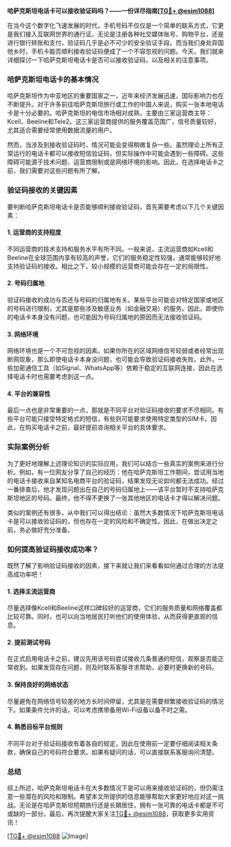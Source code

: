 **哈萨克斯坦电话卡可以接收验证码吗？——一份详尽指南[[TG💪+ @esim1088](https://t.me/s/esim1088)]**

在当今这个数字化飞速发展的时代，手机号码不仅仅是一个简单的联系方式，它更是我们接入互联网世界的通行证。无论是注册各种社交媒体账号、购物平台，还是进行银行转账和支付，验证码几乎是必不可少的安全验证手段。而当我们身处异国他乡时，手机卡能否顺利接收验证码便成了一个不容忽视的问题。今天，我们就来详细探讨一下哈萨克斯坦电话卡是否可以接收验证码，以及相关的注意事项。

### 哈萨克斯坦电话卡的基本情况

哈萨克斯坦作为中亚地区的重要国家之一，近年来经济发展迅速，国际影响力也在不断提升。对于许多前往哈萨克斯坦旅行或工作的中国人来说，购买一张本地电话卡是十分必要的。哈萨克斯坦的电信市场相对成熟，主要由三家运营商主导：Kcell、Beeline和Tele2。这三家运营商提供的服务覆盖范围广，信号质量较好，尤其适合需要经常使用数据流量的用户。

然而，当涉及到接收验证码时，情况可能会变得稍微复杂一些。虽然理论上所有正常运行的电话卡都可以接收短信验证码，但实际操作中可能会遇到一些障碍。这些障碍可能源于技术问题、运营商限制或是网络环境的影响。因此，在选择电话卡之前，我们需要对这些问题有所了解。

### 验证码接收的关键因素

要判断哈萨克斯坦电话卡是否能够顺利接收验证码，首先需要考虑以下几个关键因素：

#### 1. **运营商的支持程度**
   不同运营商的技术支持和服务水平有所不同。一般来说，主流运营商如Kcell和Beeline在全球范围内享有较高的声誉，它们的服务稳定性较强，通常能够较好地支持验证码的接收。相比之下，较小规模的运营商可能会存在一定的局限性。

#### 2. **号码归属地**
   验证码接收的成功与否还与号码的归属地有关。某些平台可能会对特定国家或地区的号码进行限制，尤其是那些涉及敏感业务（如金融交易）的服务。因此，即使你的电话卡本身没有问题，也可能因为号码归属地的原因而无法接收验证码。

#### 3. **网络环境**
   网络环境也是一个不可忽视的因素。如果你所在的区域网络信号较弱或者经常出现断网现象，那么即使电话卡本身没问题，也可能会导致验证码接收失败。此外，一些加密通信工具（如Signal、WhatsApp等）依赖于稳定的互联网连接，因此在选择电话卡时也需要考虑到这一点。

#### 4. **平台的兼容性**
   最后一点也是非常重要的一点，那就是不同平台对验证码接收的要求不尽相同。有些平台可能只接受特定格式的短信，有些则可能要求使用特定类型的SIM卡。因此，在购买电话卡之前，最好提前咨询相关平台的具体要求。

### 实际案例分析

为了更好地理解上述理论知识的实际应用，我们可以结合一些真实的案例来进行分析。例如，有一位网友分享了自己的经历：他在哈萨克斯坦工作期间，尝试用当地的电话卡接收来自某知名电商平台的验证码，结果发现无论如何都无法成功。经过一番排查后，他才发现问题出在自己的号码归属地上——该平台暂时不支持哈萨克斯坦地区的号码。最终，他不得不更换了一张其他地区的电话卡才得以解决问题。

类似的案例还有很多，从中我们可以得出结论：虽然大多数情况下哈萨克斯坦电话卡是可以接收验证码的，但也存在一定的风险和不确定性。因此，在做出决定之前，务必做好充分准备。

### 如何提高验证码接收成功率？

既然了解了影响验证码接收的因素，接下来就让我们来看看如何通过合理的方法提高成功率吧！

#### 1. **选择主流运营商**
   尽量选择像Kcell和Beeline这样口碑较好的运营商，它们的服务质量和网络覆盖都比较可靠。同时，也可以向当地居民打听他们的使用体验，从而获得更直观的信息。

#### 2. **提前测试号码**
   在正式启用电话卡之前，建议先用该号码尝试接收几条普通的短信，观察是否能正常收到。如果发现存在问题，则及时联系客服寻求帮助，必要时更换新的号码。

#### 3. **保持良好的网络状态**
   尽量避免在网络信号较差的地方长时间停留，尤其是在需要频繁接收验证码的情况下。如果条件允许的话，可以考虑携带备用Wi-Fi设备以备不时之需。

#### 4. **熟悉目标平台规则**
   不同平台对于验证码接收有着各自的规定，因此在使用前一定要仔细阅读相关条款，确保自己的号码符合要求。如果有疑问的话，可以直接联系客服询问清楚。

### 总结

综上所述，哈萨克斯坦电话卡在大多数情况下是可以用来接收验证码的，但仍需注意一些潜在的风险和限制。希望本文所提供的信息能够帮助大家更好地应对这一挑战。无论是在哈萨克斯坦短期旅行还是长期居住，拥有一张可靠的电话卡都是不可或缺的一部分。最后，再次提醒大家关注[TG💪+ @esim1088](https://t.me/s/esim1088)，获取更多实用资讯！

[[TG💪+ @esim1088](https://t.me/s/esim1088) ![Image](https://i.postimg.cc/4NQfJmqS/Snipaste-2025-05-13-00-14-12.png)]